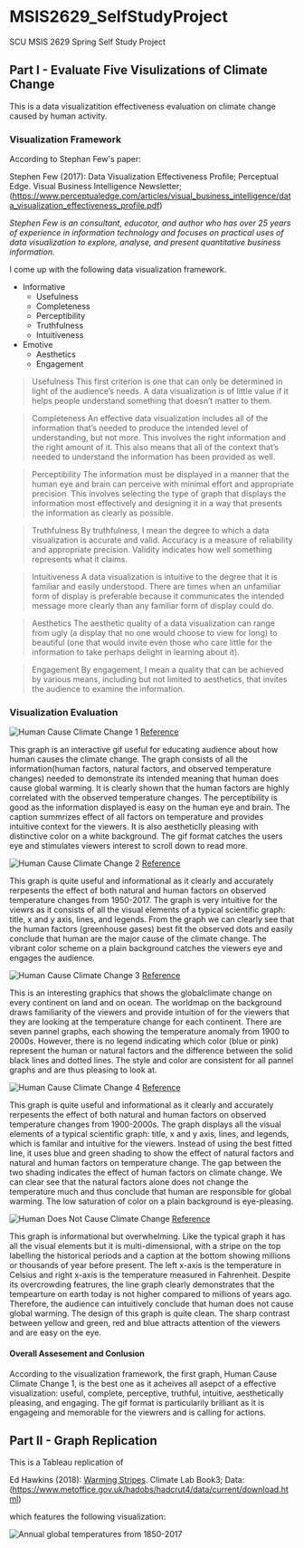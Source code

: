# MSIS2629_SelfStudyProject
SCU MSIS 2629 Spring Self Study Project

## Part I - Evaluate Five Visulizations of Climate Change
This is a data visualizatition effectiveness evaluation on climate change caused by human activity. 

### Visualization Framework

According to Stephan Few's paper:

Stephen Few (2017): Data Visualization Effectiveness Profile; Perceptual Edge. Visual Business Intelligence Newsletter; (https://www.perceptualedge.com/articles/visual_business_intelligence/data_visualization_effectiveness_profile.pdf)

*Stephen Few is an consultant, educator, and author who has over 25 years of experience in information technology and focuses on practical uses of data visualization to explore, analyse, and present quantitative business information.* 


I come up with the following data visualization framework. 

* Informative
     * Usefulness
     * Completeness
     * Perceptibility
     * Truthfulness
     * Intuitiveness
* Emotive
    * Aesthetics
    * Engagement

> Usefulness
> This first criterion is one that can only be determined in light of the audience’s needs. A data visualization is
of little value if it helps people understand something that doesn’t matter to them. 

> Completeness
> An effective data visualization includes all of the information that’s needed to produce the intended level of understanding, but not more. This involves the right information and the right amount of it. This also means
that all of the context that’s needed to understand the information has been provided as well. 

> Perceptibility
> The information must be displayed in a manner that the human eye and brain can perceive with minimal
effort and appropriate precision. This involves selecting the type of graph that displays the information most
effectively and designing it in a way that presents the information as clearly as possible. 

> Truthfulness
> By truthfulness, I mean the degree to which a data visualization is accurate and valid. Accuracy is a measure
of reliability and appropriate precision. Validity indicates how well something represents what it claims.

>Intuitiveness
> A data visualization is intuitive to the degree that it is familiar and easily understood. There are times when an
unfamiliar form of display is preferable because it communicates the intended message more clearly than any
familiar form of display could do. 

> Aesthetics
> The aesthetic quality of a data visualization can range from ugly (a display that no one would choose to view
for long) to beautiful (one that would invite even those who care little for the information to take perhaps delight
in learning about it).

> Engagement
> By engagement, I mean a quality that can be achieved by various means, including but not limited to
aesthetics, that invites the audience to examine the information. 


### Visualization Evaluation

![Human Cause Climate Change 1](https://github.com/jymhe120/MSIS2629_SelfStudyProject/blob/master/SeeForYourself.png)
[Reference](https://www.bloomberg.com/graphics/2015-whats-warming-the-world/)

This graph is an interactive gif useful for 
educating audience about how human causes the climate change. The graph consists of all the information(human factors, natural factors, and observed temperature changes) needed to demonstrate its intended meaning that human does cause global warming. It is clearly shown that the human factors are highly correlated with the observed temperature changes. The perceptibility is good as the information displayed is easy on the human eye and brain. The caption summrizes effect of all factors on temperature and provides intuitive context for the viewers.
It is also aestheticlly pleasing with distinctive color on a white background. The gif format catches the users eye and stimulates viewers interest to scroll down to read more. 



![Human Cause Climate Change 2](https://github.com/jymhe120/MSIS2629_SelfStudyProject/blob/master/GlobalTemp.png)
[Reference](https://www.carbonbrief.org/analysis-why-scientists-think-100-of-global-warming-is-due-to-humans)

This graph is quite useful and informational as it clearly and accurately rerpesents the effect of both natural and human factors on observed temperature changes from 1950-2017. The graph is very intuitive for the viewrs as it consists of all the visual elements of a typical scientific graph: title, x and y axis, lines, and legends. From the graph we can clearly see that the human factors (greenhouse gases) best fit the observed dots and easily conclude that human are the major cause of the climate change. The vibrant color scheme on a plain background catches the viewers eye and engages the audience. 



![Human Cause Climate Change 3](https://github.com/jymhe120/MSIS2629_SelfStudyProject/blob/master/ClimateModel.png)
[Reference](https://climatechangeconnection.org/science/are-humans-the-cause/)

This is an interesting graphics that shows the globalclimate change on every continent on land and on ocean. The worldmap on the background draws familiarity of the viewers and provide intuition of for the viewers that they are looking at the temperature change for each continent. There are seven pannel graphs, each showing the temperature anomaly from 1900 to 2000s. However, there is no legend indicating which color (blue or pink) represent the human or natural factors and the difference between the solid black lines and dotted lines.
The style and color are consistent for all pannel graphs and are thus pleasing to look at. 



![Human Cause Climate Change 4](https://github.com/jymhe120/MSIS2629_SelfStudyProject/blob/master/HumanVS.NaturalInfluence.png)
[Reference](https://www.wri.org/blog/2017/04/climate-science-explained-10-graphics)

This graph is quite useful and informational as it clearly and accurately rerpesents the effect of both natural and human factors on observed temperature changes from 1900-2000s. The graph displays all the visual elements of a typical scientific graph: title, x and y axis, lines, and legends, which is familar and intuitive for the viewers. Instead of using the best fitted line, it uses blue and green shading to show the effect of natural factors and natural and human factors on temperature change. The gap between the two shading indicates the effect of human factors on climate change. We can clear see that the natural factors alone does not change the temperature much and thus conclude that human are responsible for global warming. The low saturation of color on a plain background is eye-pleasing.



![Human Does Not Cause Climate Change](https://github.com/jymhe120/MSIS2629_SelfStudyProject/blob/master/TempOnEarth.png)
[Reference](http://www.realclimate.org/index.php/archives/2014/03/can-we-make-better-graphs-of-global-temperature-history/comment-page-3/)

This graph is informational but overwhelming. Like the typical graph it has all the visual elements but it is multi-dimensional, with a stripe on the top labelling the historical periods and a caption at the bottom showing millions or thousands of year before present. The left x-axis is the temperature in Celsius and right x-axis is the temperature measured in Fahrenheit. Despite its overcrowding featrures, the line graph clearly demonstrates that the tempearture on earth today is not higher compared to millions of years ago. Therefore, the audience can intuitively conclude that human does not cause global warming.
The design of this graph is quite clean. The sharp contrast between yellow and green, red and blue attracts attention of the viewers and are easy on the eye. 


#### Overall Assesement and Conlusion

According to the visualization framework, the first graph, Human Cause Climate Change 1, is the best one as it acheives all asepct of a effective visualization: useful, complete, perceptive, truthful, intuitive, aesthetically pleasing, and engaging. The gif format is particularily brilliant as it is engageing and memorable for the viewrers and is calling for actions.


## Part II - Graph Replication
This is a Tableau replication of 

Ed Hawkins (2018): [Warming Stripes](http://www.climate-lab-book.ac.uk/2018/warming-stripes/). Climate Lab Book3; Data: (https://www.metoffice.gov.uk/hadobs/hadcrut4/data/current/download.html)

which features the following visualization:

![Annual global temperatures from 1850-2017](https://github.com/jymhe120/MSIS2629_SelfStudyProject/blob/master/TableauReplication.png)

